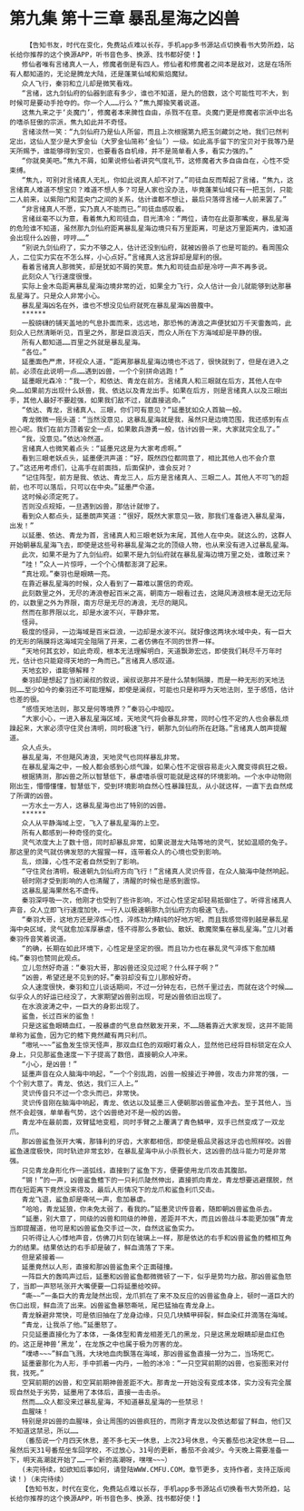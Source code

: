 # 第九集 第十三章 暴乱星海之凶兽
        【告知书友，时代在变化，免费站点难以长存，手机app多书源站点切换看书大势所趋，站长给你推荐的这个换源APP，听书音色多、换源、找书都好使！】
       修仙者唯有言绪真人一人，修魔者倒是有四人。修仙者和修魔者之间本是敌对，这是在场所有人都知道的，无论是腾龙大陆，还是蓬莱仙域和紫焰魔狱。
       众人飞行，秦羽和立儿却是微笑看戏。
       “言绪，这九剑仙府的仙器到底有多少，谁也不知道，是九的倍数，这个可能性可不大，到时候可是要动手抢夺的。你一个人……行么？”焦九揶揄笑着说道。
       这焦九来之于‘炎魔门’，修魔者本来脾性自由，杀戮不在意。炎魔门更是修魔者宗派中出名的嗜杀狂傲的宗派，焦九如此并不奇怪。
       言绪淡然一笑：“九剑仙府乃是仙人所留，而且上次根据第九把玉剑藏剑之地，我们已然判定出，这仙人至少是大罗金仙（大罗金仙简称‘金仙’）一级。如此高手留下的宝贝对于我等乃是天所赐予，谁能够得到宝贝，也要看各自机缘，并不是简单看人多，看实力强的。”
       “你就臭美吧。”焦九不屑，如果说修仙者讲究气度礼节，这修魔者大多自由自在，心性不受束缚。
       “焦九，可别对言绪真人无礼，你如此说真人却不对了。”司徒血反而帮起了言绪，“焦九，这言绪真人难道不想宝贝？难道不想人多？可是人家也没办法，毕竟蓬莱仙域只有一把玉剑，只能二人前来，以紫阳门和蓝央门之间的关系，估计谁都不想让，最后只落得言绪一人前来罢了。”
       “非言绪真人不愿，实乃真人不能而已。”司徒血感叹着。
       言绪丝毫不以为意，看着焦九和司徒血，目光清冷：“两位，请勿在此耍那嘴皮，暴乱星海的危险谁不知道，虽然那九剑仙府距离暴乱星海边境只有万里距离，可是这万里距离内，谁知道会出现什么凶兽，哼哼……”
       “别说九剑仙府了，实力不够之人，估计还没到仙府，就被凶兽杀了也是可能的。看周围众人，二位实力实在不怎么样，小心点好。”言绪真人这言辞却是犀利的很。
       看着言绪真人那微笑，却是犹如不屑的笑意。焦九和司徒血却是冷哼一声不再多说。
       此刻众人飞行速度很慢。
       实际上金木岛距离暴乱星海边境非常的近，如果全力飞行，众人估计一会儿就能够到达那暴乱星海了。只是众人非常小心。
       暴乱星海凶名在外，谁也不想没见仙府就死在暴乱星海凶兽腹中。
       ******
       一股磅礴的铺天盖地的气息扑面而来，远远地，那恐怖的涛浪之声便犹如万千天雷轰鸣，此刻众人已然清晰听见，百里之外，那是巨浪滔天，而众人所在下方海域却是平静的很。
       所有人都知道……百里之外就是暴乱星海。
       “各位。”
       延墨面色严肃，环视众人道，“距离那暴乱星海边境也不远了，很快就到了，但是在进入之前。必须在此说明一点……遇到凶兽，一个个别拼命逃跑！”
       延墨眼光森冷：“我一个，和依达、青龙在前方。言绪真人和三眼就在后方，其他人在中央……如果前方出现什么妖兽，我、依达以及青龙出手。如果在后方，则是言绪真人以及三眼出手，其他人最好不要趁强，如果我们敌不过，就直接逃命。”
       “依达、青龙，言绪真人、三眼，你们可有意见？”延墨犹如众人首脑一般。
       青龙微微一摇头道：“当然没意见，这暴乱星海就是我，虽然只是边境范围，我还感到有点担心呢。我们在前方顶着安全一点，如果散兵游勇一般，估计凶兽一来，大家就完全乱了。”
       “我，没意见。”依达冷然道。
       言绪真人也微笑着点头：“延墨兄这是为大家考虑啊。”
       看到三眼老妖点头，延墨便洪声道：“好，既然四位都同意了，相比其他人也不会介意了。”这还用考虑们，让高手在前面挡，后面保护，谁会反对？
       “记住阵型，前方是我、依达、青龙三人，后方是言绪真人、三眼二人。其他人不可飞的超前，也不可以落后，只可以在中央。”延墨严令道。
       这时候必须定死了。
       否则没点规矩，一旦遇到凶兽，那估计就惨了。
       看到众人都点头，延墨朗声笑道：“很好，既然大家意见一致，那我们准备进入暴乱星海，出发！”
       以延墨、依达、青龙为首，言绪真人和三眼老妖为末尾，其他人在中央。就这么的，这群人开始朝暴乱星海飞去，即使是这些号称暴乱星海之北的顶级人物，也从来没有进入过暴乱星海。
       此次，如果不是为了九剑仙府。如果不是九剑仙府就在暴乱星海边境万里之处，谁敢过来？
       “哇！”众人一片惊呼，一个个心情都澎湃了起来。
       “真壮观。”秦羽也是眼睛一亮。
       在靠近暴乱星海的时候，众人看到了一幕难以置信的奇观。
       此刻数里之外，无尽的涛浪卷起百米之高，朝南方一眼看过去，这飓风涛浪根本是无边无际的，以数里之外为界限，南方尽是无尽的涛浪，无尽的飓风。
       然而在那界限以北，却是水波不兴，平静非常。
       怪异。
       极度的怪异，一边海域是百米巨浪，一边却是水波不兴。就好像这两块水域中央，有一巨大的无形的隔膜将这海域完全阻隔了开来，二者仿佛在不同的世界一样。
       “天地何其玄妙，如此奇观，根本无法理解明白，天道飘渺宏远，即使我们耗尽千万年时光，估计也只能窥得天地的一角而已。”言绪真人感叹道。
       天地玄妙，谁能够解释？
       秦羽却是想起了当初澜叔的叙说，澜叔说那并不是什么禁制隔膜，而是一种无形的天地法则……至少如今的秦羽还不可能理解，即使是澜叔，可能也只是称呼为天地法则，至于感悟，估计也差的很。
       “感悟天地法则，那又是何等境界？”秦羽心中暗叹。
       “大家小心，一进入暴乱星海区域，天地灵气将会暴乱非常，同时心性不定的人也会暴乱烦躁起来，大家必须守住灵台清明，同时极速飞行，朝那九剑仙府所在赶路。”言绪真人朗声提醒道。
       众人点头。
       暴乱星海，不但飓风涛浪，天地灵气也同样暴乱非常。
       在暴乱星海之中，一般人都会感到心烦气躁，如果心性不定很容易走火入魔变得疯狂之极。
       根据猜测，那凶兽之所以智慧低下，暴虐嗜杀很可能就是这样的环境影响。一个水中动物刚刚出生，懵懵懂懂，智慧低下，受到环境影响自然心性暴躁狂乱，从小就这样，一直下去自然成了所谓的凶兽。
       一方水土一方人，这暴乱星海也出了特别的凶兽。
       ******
       众人从平静海域上空，飞入了暴乱星海的上空。
       所有人都感到一种奇怪的变化。
       灵气浓度大上了数十倍，同时却暴乱非常，如果说潜龙大陆等地的灵气，犹如温顺的兔子。那这里的灵气就仿佛发怒的大猩猩一样，连带着众人的心境也受到影响。
       乱，烦躁，心性不定者自然受到了影响。
       “守住灵台清明，极速朝九剑仙府方向飞行！”言绪真人灵识传音，在众人脑海中陡然响起。
       顿时刚才受到影响的人也清醒了，清醒的时候也是感到震惊。
       这暴乱星海果然名不虚传。
       秦羽深呼吸一次，他刚才也受到了些许影响，不过心性坚定却轻易抵御住了。听得言绪真人声音，众人立即飞行速度加快，一行人以极速朝那九剑仙府方向极速飞去。
       “秦羽大哥，这地方还是淬炼心性，淬炼功力精纯的好地方呢，而且我感觉得到越是暴乱星海中央区域，灵气就愈加浑厚暴虐，怪不得那么多散仙、散妖、散魔聚集在暴乱星海。”立儿对着秦羽传音笑着说道。
       “的确，长期在如此环境下，心性定是坚定的很。而且功力也在暴乱灵气淬炼下愈加精纯。”秦羽也赞同此观点。
       立儿忽然好奇道：“秦羽大哥，那凶兽还没见过呢？什么样子啊？”
       “凶兽，希望还是不见到的好。”秦羽却没有立儿那般好奇。
       众人速度很快，秦羽和立儿谈话期间，不过一分钟左右，已然千里过去，而就在这个时候……似乎众人的好运已经没了，大家期望凶兽别出现，可是凶兽依旧出现了。
       在水浪波涛之中，一巨大的身影出现了。
       鲨鱼，长过百米的鲨鱼！
       只是这鲨鱼眼睛血红，一股暴虐的气息自然散发开来，不……随着靠近大家发现，这并不能简单称为鲨鱼，因为它的鳍下竟然藏有两只利爪。
       “嗷吼~~~”鲨鱼发生惊天怪声，那双血红色的双眼盯着众人，显然他已经将目标锁定在众人身上，只见那鲨鱼速度一下子提高了数倍，直接朝众人冲来。
       “小心，是凶兽！”
       延墨声音在众人脑海中响起，“一个个别乱跑，凶兽一般接近于神兽，攻击力非常的强，一个个别大意了。青龙、依达，我们三人上。”
       灵识传音只不过一个念头而已，非常快。
       灵识传音刚在脑海中响起，青龙、依达以及延墨三人便朝那凶兽鲨鱼冲去。至于其他人，当然不会趁强，单单看气势，这个凶兽绝对不是一般的凶兽。
       青龙冲在最前面，双臂猛地变粗，同时手臂之上覆满了青色鳞甲，双手已然变成了一双龙爪。
       那凶兽鲨鱼张开大嘴，那锋利的牙齿，大家都相信，即使是极品灵器这牙齿也照样咬。凶兽鲨鱼速度极快，同时轨迹非常玄妙，在暴乱星海中从小杀戮长大，这凶兽的战斗能力可是非常强。
       只见青龙身形化作一道弧线，直接到了鲨鱼下方，便要使用龙爪攻击其腹部。
       “锵！”的一声，凶兽鲨鱼鳍下的一只利爪陡然伸出，直接抓向青龙，青龙想要逃避摆脱，然而在短距离下竟然没来得及，最后人形情况下的龙爪和鲨鱼利爪交击。
       青龙飞退，鲨鱼却是嘶吼一声，愈加暴虐。
       “哈哈，青龙延狼，你未免太弱了，看我的。”延墨灵识传音着，随即朝凶兽鲨鱼杀去。
       “延墨，别大意了，同级的凶兽和同级的神兽，差距并不大，而且凶兽战斗本能更加强”青龙当即提醒道，他可是和凶兽鲨鱼交手过一次，自然这鲨鱼实力。
       只听得让人心悸地声音，仿佛刀片刻在玻璃上一样，那是依达的右手和凶兽鲨鱼的鳍相互角力的结果。结果依达的右手却是破了，鲜血滴落了下来。
       但是紧接着——
       延墨竟然以人形，直接和那凶兽鲨鱼来个正面碰撞。
       一阵巨大的轰鸣声过后，延墨和凶兽鲨鱼都微微顿了一下，似乎是势均力敌。那凶兽鲨鱼怒了，当即一声怒吼张开大嘴便要一口将延墨给咬碎。
       “嘶~~”一条巨大的青龙陡然出现，龙爪抓在了来不及反应的凶兽鲨鱼身上，顿时一道巨大的伤口出现，鲜血流了出来。凶兽鲨鱼暴怒嘶吼，尾巴猛抽在青龙身上。
       青龙躲避非常快，可是依旧抽在了龙身边缘，只见几块鳞甲碎裂，鲜血染红并滴落在海域。
       “青龙，让我杀了他。”延墨怒了。
       只见延墨直接化为了本体，一条体型和青龙相差无几的黑龙，只是这黑龙眼睛却是血红色的。这正是神兽‘黑龙’，在龙族之中也属于极为厉害的龙。
       “噗哧~~~”鲜血飞溅，大块地血肉飘落在海域，那凶兽鲨鱼直接一分为二，当场死亡。
       延墨霎那化为人形，手中抓着一内丹，一脸的冰冷：“一只空冥前期的凶兽，也妄图来对付我，找死。”
       空冥前期的凶兽，和空冥前期神兽差距不大。那青龙一开始没有变成本体，实力没有完全展现自然处于劣势，延墨用了本体后，直接一击击杀。
       然而……众人都没来过暴乱星海，不知道暴乱星海的一些禁忌！
       血腥味！
       特别是非凶兽的血腥味，会让周围的凶兽疯狂的，而刚才青龙以及依达都留了鲜血，他们又不知道这禁忌，所以……
       （番茄说一个月四天休息，差不多七天一休息，上次23号休息，今天番茄也决定休息一日……虽然后天31号番茄坐车回学校，不过放心，31号的更新，番茄不会减少。今天晚上需要准备一下，明天高潮就开始了……一个新的高潮呀，嘿嘿~~~）
       (未完待续，如欲知后事如何，请登陆WWW.CMFU.COM，章节更多，支持作者，支持正版阅读！)（未完待续）
       【告知书友，时代在变化，免费站点难以长存，手机app多书源站点切换看书大势所趋，站长给你推荐的这个换源APP，听书音色多、换源、找书都好使！】